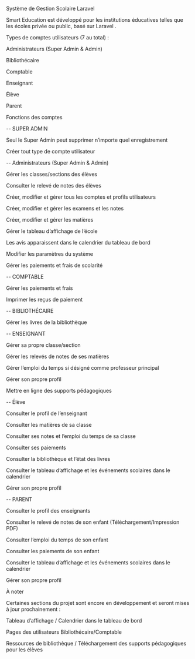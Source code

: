 Système de Gestion Scolaire Laravel

Smart Education est développé pour les institutions éducatives telles que les écoles privée ou public, basé sur Laravel .

Types de comptes utilisateurs (7 au total) :

Administrateurs (Super Admin & Admin)

Bibliothécaire

Comptable

Enseignant

Élève

Parent

Fonctions des comptes

-- SUPER ADMIN

Seul le Super Admin peut supprimer n’importe quel enregistrement

Créer tout type de compte utilisateur

-- Administrateurs (Super Admin & Admin)

Gérer les classes/sections des élèves

Consulter le relevé de notes des élèves

Créer, modifier et gérer tous les comptes et profils utilisateurs

Créer, modifier et gérer les examens et les notes

Créer, modifier et gérer les matières

Gérer le tableau d’affichage de l’école

Les avis apparaissent dans le calendrier du tableau de bord

Modifier les paramètres du système

Gérer les paiements et frais de scolarité

-- COMPTABLE

Gérer les paiements et frais

Imprimer les reçus de paiement

-- BIBLIOTHÉCAIRE

Gérer les livres de la bibliothèque

-- ENSEIGNANT

Gérer sa propre classe/section

Gérer les relevés de notes de ses matières

Gérer l’emploi du temps si désigné comme professeur principal

Gérer son propre profil

Mettre en ligne des supports pédagogiques

-- Élève

Consulter le profil de l’enseignant

Consulter les matières de sa classe

Consulter ses notes et l’emploi du temps de sa classe

Consulter ses paiements

Consulter la bibliothèque et l’état des livres

Consulter le tableau d’affichage et les événements scolaires dans le calendrier

Gérer son propre profil

-- PARENT

Consulter le profil des enseignants

Consulter le relevé de notes de son enfant (Téléchargement/Impression PDF)

Consulter l’emploi du temps de son enfant

Consulter les paiements de son enfant

Consulter le tableau d’affichage et les événements scolaires dans le calendrier

Gérer son propre profil

À noter

Certaines sections du projet sont encore en développement et seront mises à jour prochainement :

Tableau d’affichage / Calendrier dans le tableau de bord

Pages des utilisateurs Bibliothécaire/Comptable

Ressources de bibliothèque / Téléchargement des supports pédagogiques pour les élèves